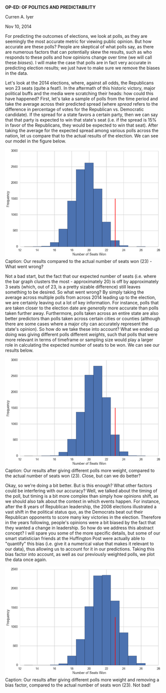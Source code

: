 **OP-ED: OF POLITICS AND PREDICTABILITY**

Curren A. Iyer

Nov 10, 2014

For predicting the outcomes of elections, we look at polls, as they are seemingly the most accurate metric for viewing public opinion.  But how accurate are these polls?  People are skeptical of what polls say, as there are numerous factors that can potentially skew the results, such as who responds to these polls and how opinions change over time (we will call these *biases*).  I will make the case that polls are in fact very accurate in predicting election results; we just have to make sure we remove the biases in the data.

Let's look at the 2014 elections, where, against all odds, the Republicans won 23 seats (quite a feat!).  In the aftermath of this historic victory, major political buffs and the media were scratching their heads: how could this have happened?  First, let's take a sample of polls from the time period and take the average across their predicted spread (where *spread* refers to the difference in percentage of votes for the Republican vs. Democratic candidate).  If the spread for a state favors a certain party, then we can say that that party is expected to win that state's seat (i.e. if the spread is 15% in favor of the Republicans, they would be expected to win that seat).  After taking the average for the expected spread among various polls across the nation, let us compare that to the actual results of the election.  We can see our model in the figure below. 

![image](images/Senate_Seats.png?raw=true)
Caption: Our results compared to the actual number of seats won (23) - What went wrong?

Not a bad start, but the fact that our expected number of seats (i.e. where the bar graph clusters the most - approximately 20) is off by approximately 3 seats (which, out of 23, is a pretty sizable difference) still leaves something to be desired.  So what went wrong?  By simply taking the average across multiple polls from across 2014 leading up to the election, we are certainly leaving out a lot of key information.  For instance, polls that are taken closer to the election date are *generally* more accurate than polls taken further away.  Furthermore, polls taken across an entire state are also better predictors than polls taken across certain cities or counties (although there are some cases where a major city can accurately represent the state's opinion).  So how do we take these into account?  What we ended up doing was giving different polls different *weights*, such that polls that were more relevant in terms of timeframe or sampling size would play a larger role in calculating the expected number of seats to be won.  We can see our results below.

![image](images/Senate_Seats_Weighted.png?raw=true)
Caption: Our results after giving different polls more weight, compared to the actual number of seats won (23).  Close, but can we do better?

Okay, so we're doing a bit better.  But is this enough?  What other factors could be interfering with our accuracy?  Well, we talked about the timing of the poll, but timing is a bit more complex than simply how opinions shift, as we should also talk about the context in which events happen.  For instance, after the 8 years of Republican leadership, the 2008 elections illustrated a vast shift in the political status quo, as the Democrats beat out their Republican opponents to score many key victories in the election.  Therefore in the years following, people's opinions were a bit biased by the fact that they wanted a change in leadership.  So how do we address this abstract concept?  I will spare you some of the more specific details, but some of our smart statistician friends at the Huffington Post were actually able to "quantify" this bias (i.e. give it a numerical value that makes it relevant to our data), thus allowing us to account for it in our predictions.  Taking this bias factor into account, as well as our previously weighted polls, we plot the data once again.

![image](images/Senate_Seats_Weighted_Unbiased.png?raw=true)
Caption: Our results after giving different polls more weight and removing a bias factor, compared to the actual number of seats won (23).  Not bad!